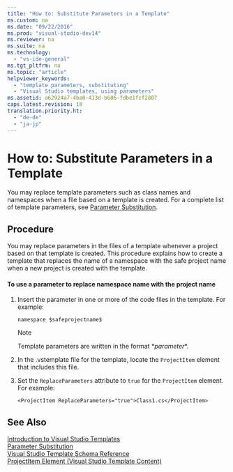 ```yaml
---
title: "How to: Substitute Parameters in a Template"
ms.custom: na
ms.date: "09/22/2016"
ms.prod: "visual-studio-dev14"
ms.reviewer: na
ms.suite: na
ms.technology: 
  - "vs-ide-general"
ms.tgt_pltfrm: na
ms.topic: "article"
helpviewer_keywords: 
  - "template parameters, substituting"
  - "Visual Studio templates, using parameters"
ms.assetid: a62924a7-4ba0-413d-b606-fdbe1fcf2807
caps.latest.revision: 18
translation.priority.ht: 
  - "de-de"
  - "ja-jp"
---
```

# How to: Substitute Parameters in a Template
You may replace template parameters such as class names and namespaces when a file based on a template is created. For a complete list of template parameters, see [Parameter Substitution](../vs140/template-parameters.md).  
  
## Procedure  
 You may replace parameters in the files of a template whenever a project based on that template is created. This procedure explains how to create a template that replaces the name of a namespace with the safe project name when a new project is created with the template.  
  
#### To use a parameter to replace namespace name with the project name  
  
1.  Insert the parameter in one or more of the code files in the template. For example:  
  
    ```  
    namespace $safeprojectname$  
    ```  
  
    > [!NOTE]
    >  Template parameters are written in the format $*parameter*$.  
  
2.  In the .vstemplate file for the template, locate the `ProjectItem` element that includes this file.  
  
3.  Set the `ReplaceParameters` attribute to `true` for the `ProjectItem` element. For example:  
  
    ```  
    <ProjectItem ReplaceParameters="true">Class1.cs</ProjectItem>  
    ```  
  
## See Also  
 [Introduction to Visual Studio Templates](../vs140/creating-project-and-item-templates.md)   
 [Parameter Substitution](../vs140/template-parameters.md)   
 [Visual Studio Template Schema Reference](../vs140/visual-studio-template-schema-reference.md)   
 [ProjectItem Element (Visual Studio Template Content)](../vs140/projectitem-element--visual-studio-item-templates-.md)